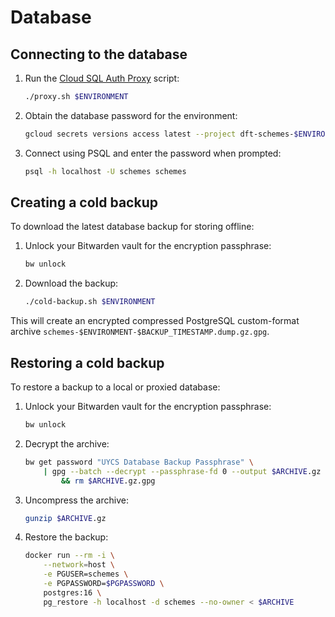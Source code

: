 # Database

## Connecting to the database

1. Run the [Cloud SQL Auth Proxy](https://cloud.google.com/sql/docs/postgres/sql-proxy) script:

   ```bash
   ./proxy.sh $ENVIRONMENT
   ```

1. Obtain the database password for the environment:

   ```bash
   gcloud secrets versions access latest --project dft-schemes-$ENVIRONMENT --secret database-password
   ```

1. Connect using PSQL and enter the password when prompted:

   ```bash
   psql -h localhost -U schemes schemes
   ```

## Creating a cold backup

To download the latest database backup for storing offline:

1. Unlock your Bitwarden vault for the encryption passphrase:

   ```bash
   bw unlock
   ```

1. Download the backup:

   ```bash
   ./cold-backup.sh $ENVIRONMENT
   ```

This will create an encrypted compressed PostgreSQL custom-format archive `schemes-$ENVIRONMENT-$BACKUP_TIMESTAMP.dump.gz.gpg`.

## Restoring a cold backup

To restore a backup to a local or proxied database:

1. Unlock your Bitwarden vault for the encryption passphrase:

   ```bash
   bw unlock
   ```

1. Decrypt the archive:

   ```bash
   bw get password "UYCS Database Backup Passphrase" \
       | gpg --batch --decrypt --passphrase-fd 0 --output $ARCHIVE.gz $ARCHIVE.gz.gpg \
           && rm $ARCHIVE.gz.gpg
   ```

1. Uncompress the archive:

   ```bash
   gunzip $ARCHIVE.gz
   ```

1. Restore the backup:

   ```bash
   docker run --rm -i \
       --network=host \
       -e PGUSER=schemes \
       -e PGPASSWORD=$PGPASSWORD \
       postgres:16 \
       pg_restore -h localhost -d schemes --no-owner < $ARCHIVE
   ```

